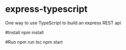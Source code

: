 # express-typescript
One way to use TypeScript to build an express REST api

#Install
npm install

#Run
npm run tsc
npm start
